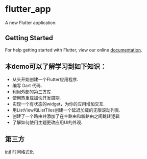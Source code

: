 # flutter_app

A new Flutter application.

## Getting Started

For help getting started with Flutter, view our online
[documentation](https://flutter.io/).

## 本demo可以了解学习到如下知识：
- 从头开始创建一个Flutter应用程序.
- 编写 Dart 代码.
- 利用外部的第三方库.
- 使用热重载加快开发周期.
- 实现一个有状态的widget，为你的应用增加交互.
- 用ListView和ListTiles创建一个延迟加载的无限滚动列表.
- 创建了一个路由并添加了在主路由和新路由之间跳转逻辑
- 了解如何使用主题更改应用UI的外观.


## 第三方
[intl](https://pub.dev/packages/intl) 时间格式化